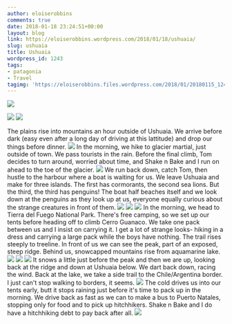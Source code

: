```yaml
---
author: eloiserobbins
comments: true
date: 2018-01-18 23:24:51+00:00
layout: blog
link: https://eloiserobbins.wordpress.com/2018/01/18/ushuaia/
slug: ushuaia
title: Ushuaia
wordpress_id: 1243
tags:
- patagonia
- Travel
tagimg: 'https://eloiserobbins.files.wordpress.com/2018/01/20180115_124918.jpg'
---
```


[![](https://eloiserobbins.files.wordpress.com/2018/01/20180116_125444.jpg)](https://eloiserobbins.files.wordpress.com/2018/01/20180116_125444.jpg)


[![](https://eloiserobbins.files.wordpress.com/2018/01/20180115_124918.jpg)](https://eloiserobbins.files.wordpress.com/2018/01/20180115_124918.jpg)
[![](https://eloiserobbins.files.wordpress.com/2018/01/20180116_125444.jpg)](https://eloiserobbins.files.wordpress.com/2018/01/20180116_125444.jpg)

The plains rise into mountains an hour outside of Ushuaia. We arrive before dark (easy even after a long day of driving at this lattitude) and drop our things before dinner. 
[![](https://eloiserobbins.files.wordpress.com/2018/01/20180116_131617.jpg)](https://eloiserobbins.files.wordpress.com/2018/01/20180116_131617.jpg)
In the morning, we hike to glacier martial, just outside of town. We pass tourists in the rain. Before the final climb, Tom decides to turn around, worried about time, and Shake n Bake and I run on ahead to the toe of the glacier.
[![](https://eloiserobbins.files.wordpress.com/2018/01/20180116_165423.jpg)](https://eloiserobbins.files.wordpress.com/2018/01/20180116_165423.jpg)
We run back down, catch Tom, then hustle to the harbour where a boat is waiting for us. We leave Ushuaia and make for three islands. The first has cormorants, the second sea lions. But the third, the third has penguins! The boat half beaches itself and we look down at the penguins as they look up at us, everyone equally curious about the strange creatures in front of them.
[![](https://eloiserobbins.files.wordpress.com/2018/01/20180116_1827261.jpg)](https://eloiserobbins.files.wordpress.com/2018/01/20180116_1827261.jpg)
[![](https://eloiserobbins.files.wordpress.com/2018/01/20180116_1827111.jpg)](https://eloiserobbins.files.wordpress.com/2018/01/20180116_1827111.jpg)
[![](https://eloiserobbins.files.wordpress.com/2018/01/20180116_184200.jpg)](https://eloiserobbins.files.wordpress.com/2018/01/20180116_184200.jpg)
In the morning, we head to Tierra del Fuego National Park. There's free camping, so we set up our tents before heading off to climb Cerro Guanaco. We take one pack between us and I insist on carrying it. I get a lot of strange looks- hiking in a dress and carrying a large pack while the boys have nothing. The trail rises steeply to treeline. In front of us we can see the peak, part of an exposed, steep ridge. Behind us, snowcapped mountains rise from aquamarine lake.
[![](https://eloiserobbins.files.wordpress.com/2018/01/20180117_104931.jpg)](https://eloiserobbins.files.wordpress.com/2018/01/20180117_104931.jpg)
[![](https://eloiserobbins.files.wordpress.com/2018/01/20180117_143158.jpg)](https://eloiserobbins.files.wordpress.com/2018/01/20180117_143158.jpg)
[![](https://eloiserobbins.files.wordpress.com/2018/01/20180117_1431523.jpg)](https://eloiserobbins.files.wordpress.com/2018/01/20180117_1431523.jpg)
It snows a little just before the peak and then we are up, looking back at the ridge and down at Ushuaia below. We dart back down, racing the wind. Back at the lake, we take a side trail to the Chile/Argentina border. I just can't stop walking to borders, it seems.
[![](https://eloiserobbins.files.wordpress.com/2018/01/20180117_180059.jpg)](https://eloiserobbins.files.wordpress.com/2018/01/20180117_180059.jpg)
The cold drives us into our tents early, butt it stops raining just before it's time to pack up in the morning. We drive back as fast as we can to make a bus to Puerto Natales, stopping only for food and to pick up hitchhikers. Shake n Bake and I do have a hitchhiking debt to pay back after all.
[![](https://eloiserobbins.files.wordpress.com/2018/01/20180117_150947.jpg)](https://eloiserobbins.files.wordpress.com/2018/01/20180117_150947.jpg)
